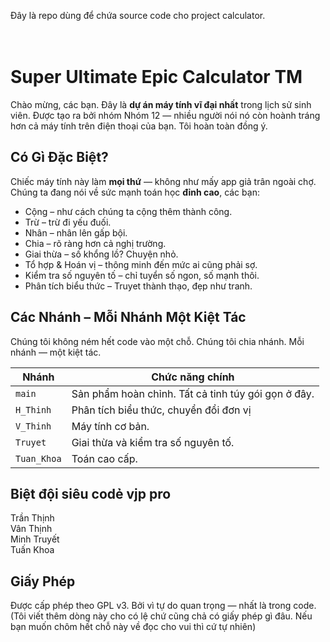 Đây là repo dùng để chứa source code cho project calculator.
<br/> <br/>
<br/>

# Super Ultimate Epic Calculator TM <br/>

Chào mừng, các bạn. Đây là **dự án máy tính vĩ đại nhất** trong lịch sử sinh viên. Được tạo ra bởi nhóm Nhóm 12 — nhiều người nói nó còn hoành tráng hơn cả máy tính trên điện thoại của bạn. Tôi hoàn toàn đồng ý.<br/>

## Có Gì Đặc Biệt?<br/>

Chiếc máy tính này làm **mọi thứ** — không như mấy app giả trân ngoài chợ. Chúng ta đang nói về sức mạnh toán học **đỉnh cao**, các bạn:<br/>

- Cộng – như cách chúng ta cộng thêm thành công.<br/>
- Trừ – trừ đi yếu đuối.<br/>
- Nhân – nhân lên gấp bội.<br/>
- Chia – rõ ràng hơn cả nghị trường.<br/>
- Giai thừa – số khổng lồ? Chuyện nhỏ.<br/>
- Tổ hợp & Hoán vị – thông minh đến mức ai cũng phải sợ.<br/>
- Kiểm tra số nguyên tố – chỉ tuyển số ngon, số mạnh thôi.<br/>
- Phân tích biểu thức – Truyet thành thạo, đẹp như tranh.<br/>

## Các Nhánh – Mỗi Nhánh Một Kiệt Tác<br/>

Chúng tôi không ném hết code vào một chỗ. Chúng tôi chia nhánh. Mỗi nhánh — một kiệt tác.<br/>

| Nhánh         | Chức năng chính                                             |
|---------------|-------------------------------------------------------------|
| `main`        | Sản phẩm hoàn chỉnh. Tất cả tinh túy gói gọn ở đây.         |
| `H_Thinh`     | Phân tích biểu thức, chuyển đổi đơn vị                      | 
| `V_Thinh`     | Máy tính cơ bản.                                            | 
| `Truyet`      | Giai thừa và kiểm tra số nguyên tố.                         | 
| `Tuan_Khoa`   | Toán cao cấp.                                               |  


## Biệt đội siêu codẻ vjp pro<br/>
 Trần Thịnh<br/>
 Vân Thịnh <br/>
 Minh Truyết <br/>
 Tuấn Khoa  <br/>

## Giấy Phép

Được cấp phép theo GPL v3. Bởi vì tự do quan trọng — nhất là trong code. (Tôi viết thêm dòng này cho có lệ chứ cũng chả có giấy phép gì đâu. Nếu bạn muốn chôm hết chỗ này về đọc cho vui thì cứ tự nhiên)<br/>
